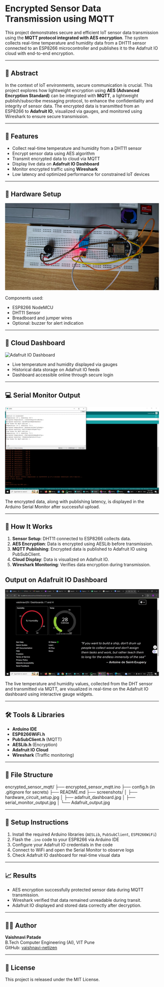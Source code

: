 # Encrypted Sensor Data Transmission using MQTT

This project demonstrates secure and efficient IoT sensor data transmission using the **MQTT protocol integrated with AES encryption**. The system collects real-time temperature and humidity data from a DHT11 sensor connected to an ESP8266 microcontroller and publishes it to the Adafruit IO cloud with end-to-end encryption.

---

## 📝 Abstract

In the context of IoT environments, secure communication is crucial. This project explores how lightweight encryption using **AES (Advanced Encryption Standard)** can be integrated with **MQTT**, a lightweight publish/subscribe messaging protocol, to enhance the confidentiality and integrity of sensor data. The encrypted data is transmitted from an ESP8266 to **Adafruit IO**, visualized via gauges, and monitored using Wireshark to ensure secure transmission.

---

## 🔧 Features

- Collect real-time temperature and humidity from a DHT11 sensor
- Encrypt sensor data using AES algorithm
- Transmit encrypted data to cloud via MQTT
- Display live data on **Adafruit IO Dashboard**
- Monitor encrypted traffic using **Wireshark**
- Low latency and optimized performance for constrained IoT devices

---

## 🔩 Hardware Setup

![Circuit Setup](screenshots/hardware_circuit_setup.jpg)

Components used:
- ESP8266 NodeMCU
- DHT11 Sensor
- Breadboard and jumper wires
- Optional: buzzer for alert indication

---

## 📡 Cloud Dashboard

![Adafruit IO Dashboard](screenshots/adafruit_dashboard.jpg)

- Live temperature and humidity displayed via gauges  
- Historical data storage on Adafruit IO feeds  
- Dashboard accessible online through secure login  

---

## 💻 Serial Monitor Output

![Serial Monitor](screenshots/serial_monitor_output.jpg)

The encrypted data, along with publishing latency, is displayed in the Arduino Serial Monitor after successful upload.

---

## 🔐 How It Works

1. **Sensor Setup**: DHT11 connected to ESP8266 collects data.
2. **AES Encryption**: Data is encrypted using AESLib before transmission.
3. **MQTT Publishing**: Encrypted data is published to Adafruit IO using PubSubClient.
4. **Cloud Display**: Data is visualized on Adafruit IO.
5. **Wireshark Monitoring**: Verifies data encryption during transmission.


## Output on Adafruit IO Dashboard

![Adafruit Output](screenshots/Adafruit_output.jpg)

The live temperature and humidity values, collected from the DHT sensor and transmitted via MQTT, are visualized in real-time on the Adafruit IO dashboard using interactive gauge widgets.

---

## 🛠 Tools & Libraries

- **Arduino IDE**
- **ESP8266WiFi.h**
- **PubSubClient.h** (MQTT)
- **AESLib.h** (Encryption)
- **Adafruit IO Cloud**
- **Wireshark** (Traffic monitoring)

---

## 📂 File Structure

encrypted_sensor_mqtt/
├── encrypted_sensor_mqtt.ino
├── config.h (in .gitignore for secrets)
├── README.md
├── screenshots/
│   ├── hardware_circuit_setup.jpg
│   ├── adafruit_dashboard.jpg
│   ├── serial_monitor_output.jpg
│   └── Adafruit_output.jpg




---

## 🚀 Setup Instructions

1. Install the required Arduino libraries (`AESLib`, `PubSubClient`, `ESP8266WiFi`)
2. Flash the `.ino` code to your ESP8266 via Arduino IDE
3. Configure your Adafruit IO credentials in the code
4. Connect to WiFi and open the Serial Monitor to observe logs
5. Check Adafruit IO dashboard for real-time visual data

---

## 📈 Results

- AES encryption successfully protected sensor data during MQTT transmission.
- Wireshark verified that data remained unreadable during transit.
- Adafruit IO displayed and stored data correctly after decryption.

---


## 👩‍💻 Author

**Vaishnavi Patade**  
B.Tech Computer Engineering (AI), VIT Pune  
GitHub: [vaishnavi-netizen](https://github.com/vaishnavi-netizen)

---

## 📃 License

This project is released under the MIT License.

